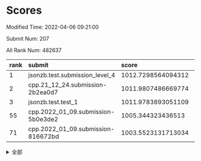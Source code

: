 # Scores

Modified Time: 2022-04-06 09:21:00

Submit Num: 207

All Rank Num: 482637

| rank |               submit               |       score        |       sigma        | pk_num |
| :--- | :--------------------------------- | :----------------- | :----------------- | :----- |
| 1    | jsonzb.test.submission_level_4     | 1012.7298564094312 | 0.7973473245169033 | 9327   |
| 2    | cpp.21_12_24.submission-2b2ea0d7   | 1011.9807486669774 | 0.7776141922018489 | 9327   |
| 3    | jsonzb.test.test_1                 | 1011.9783893051109 | 0.7921831308596735 | 9322   |
| 55   | cpp.2022_01_09.submission-5b0e3de2 | 1005.344323436513  | 0.7107789298928184 | 9326   |
| 71   | cpp.2022_01_09.submission-816672bd | 1003.5523131713034 | 0.7102459463230288 | 9326   |


<details>
<summary>全部</summary>

| rank |                 submit                 |       score        |       sigma        | pk_num |
| :--- | :------------------------------------- | :----------------- | :----------------- | :----- |
| 1    | jsonzb.test.submission_level_4         | 1012.7298564094312 | 0.7973473245169033 | 9327   |
| 2    | cpp.21_12_24.submission-2b2ea0d7       | 1011.9807486669774 | 0.7776141922018489 | 9327   |
| 3    | jsonzb.test.test_1                     | 1011.9783893051109 | 0.7921831308596735 | 9322   |
| 4    | gobigger.level_3.submission_level_3_22 | 1011.9502042456616 | 0.7851842126410599 | 9326   |
| 5    | gobigger.level_3.submission_level_3_41 | 1011.7887400376618 | 0.8252802367128828 | 9324   |
| 6    | gobigger.level_3.submission_level_3_17 | 1011.5454878575543 | 0.7759487278031075 | 9327   |
| 7    | gobigger.level_3.submission_level_3_35 | 1011.5393142742746 | 0.7826557866970668 | 9324   |
| 8    | gobigger.level_3.submission_level_3_39 | 1011.4985777669917 | 0.7603604364076264 | 9329   |
| 9    | gobigger.level_3.submission_level_3_14 | 1011.3541277279779 | 0.7888954012363218 | 9323   |
| 10   | gobigger.level_3.submission_level_3_44 | 1011.3008052119637 | 0.7761110410734215 | 9328   |
| 11   | gobigger.level_3.submission_level_3_24 | 1011.2397670531897 | 0.7555254964710236 | 9326   |
| 12   | gobigger.level_3.submission_level_3_36 | 1011.1894561459786 | 0.7843959059128772 | 9327   |
| 13   | gobigger.level_3.submission_level_3_43 | 1011.054272597056  | 0.7808136937790875 | 9326   |
| 14   | gobigger.level_3.submission_level_3_21 | 1011.0204313438974 | 0.7781587571581152 | 9331   |
| 15   | gobigger.level_3.submission_level_3_45 | 1011.0067507483946 | 0.7705850269958922 | 9327   |
| 16   | gobigger.level_3.submission_level_3_31 | 1010.8797125214186 | 0.7562649948932806 | 9330   |
| 17   | gobigger.level_3.submission_level_3_18 | 1010.775495381354  | 0.7810135245856743 | 9329   |
| 18   | gobigger.level_3.submission_level_3_47 | 1010.7568176362406 | 0.7684691508925197 | 9324   |
| 19   | gobigger.level_3.submission_level_3_42 | 1010.7028400058475 | 0.7778713628920864 | 9327   |
| 20   | gobigger.level_3.submission_level_3_4  | 1010.6990452479286 | 0.7730712206163161 | 9325   |
| 21   | gobigger.level_3.submission_level_3_20 | 1010.6369559526102 | 0.7832851616157881 | 9330   |
| 22   | gobigger.level_3.submission_level_3_5  | 1010.6177543725807 | 0.7560079208549518 | 9335   |
| 23   | gobigger.level_3.submission_level_3_48 | 1010.6115893575054 | 0.7539112796221497 | 9328   |
| 24   | gobigger.level_3.submission_level_3_16 | 1010.3794495403052 | 0.7543645157429039 | 9326   |
| 25   | gobigger.level_3.submission_level_3_49 | 1010.2604667131294 | 0.7801129601864726 | 9325   |
| 26   | gobigger.level_3.submission_level_3_1  | 1010.148328544845  | 0.7514012833140669 | 9324   |
| 27   | gobigger.level_3.submission_level_3_29 | 1010.1026575258417 | 0.7561470836985117 | 9328   |
| 28   | gobigger.level_3.submission_level_3_11 | 1010.0890037618141 | 0.7340688938665093 | 9325   |
| 29   | gobigger.level_3.submission_level_3_2  | 1010.0725590755674 | 0.7868636312671718 | 9323   |
| 30   | gobigger.level_3.submission_level_3_27 | 1009.9499090817251 | 0.7470268758792965 | 9328   |
| 31   | gobigger.level_3.submission_level_3_8  | 1009.9097441413862 | 0.7547476737300205 | 9325   |
| 32   | gobigger.level_3.submission_level_3_34 | 1009.9090410926112 | 0.7852011158404641 | 9325   |
| 33   | gobigger.level_3.submission_level_3_10 | 1009.8651904599121 | 0.7623726638483981 | 9326   |
| 34   | gobigger.level_3.submission_level_3_38 | 1009.8650401298195 | 0.7760781901503347 | 9324   |
| 35   | gobigger.level_3.submission_level_3_19 | 1009.8496280116265 | 0.7469026517996791 | 9327   |
| 36   | gobigger.level_3.submission_level_3_28 | 1009.8370766561504 | 0.7477587024238708 | 9329   |
| 37   | gobigger.level_3.submission_level_3_37 | 1009.8359888447397 | 0.7673737540403105 | 9328   |
| 38   | gobigger.level_3.submission_level_3_7  | 1009.7867074612035 | 0.7548884468714859 | 9333   |
| 39   | gobigger.level_3.submission_level_3_46 | 1009.6054828507567 | 0.7458996670820768 | 9327   |
| 40   | gobigger.level_3.submission_level_3_0  | 1009.5645512895467 | 0.7579596770948744 | 9324   |
| 41   | gobigger.level_3.submission_level_3_13 | 1009.5372119213436 | 0.7415004202736353 | 9324   |
| 42   | gobigger.level_3.submission_level_3_12 | 1009.523892109791  | 0.7441912932119903 | 9325   |
| 43   | gobigger.level_3.submission_level_3_3  | 1009.4282417966597 | 0.7562869529212535 | 9328   |
| 44   | gobigger.level_3.submission_level_3_25 | 1009.4061397497954 | 0.7311632273919207 | 9322   |
| 45   | gobigger.level_3.submission_level_3_15 | 1009.3732544276387 | 0.7341971988543257 | 9322   |
| 46   | gobigger.level_3.submission_level_3_23 | 1009.2506729699606 | 0.7302509595099048 | 9330   |
| 47   | gobigger.level_3.submission_level_3_40 | 1008.7481572078968 | 0.7532470898116712 | 9327   |
| 48   | gobigger.level_3.submission_level_3_26 | 1008.73450882728   | 0.7551193524613211 | 9326   |
| 49   | gobigger.level_3.submission_level_3_9  | 1008.6748717760933 | 0.7355717838279655 | 9328   |
| 50   | gobigger.level_3.submission_level_3_30 | 1008.6406701730582 | 0.7657270896047556 | 9327   |
| 51   | gobigger.level_3.submission_level_3_33 | 1008.2996020583258 | 0.740974394624064  | 9323   |
| 52   | gobigger.level_3.submission_level_3_32 | 1008.1805917470344 | 0.7610823410850313 | 9329   |
| 53   | gobigger.level_3.submission_level_3_6  | 1007.668339506524  | 0.7692401435830574 | 9329   |
| 54   | gobigger.level_1.submission_level_1_35 | 1005.5302528471125 | 0.7248494349880537 | 9323   |
| 55   | cpp.2022_01_09.submission-5b0e3de2     | 1005.344323436513  | 0.7107789298928184 | 9326   |
| 56   | gobigger.level_1.submission_level_1_26 | 1004.9109260350818 | 0.7217296383443069 | 9327   |
| 57   | gobigger.level_1.submission_level_1_30 | 1004.2034776833536 | 0.7116360195390774 | 9327   |
| 58   | gobigger.level_1.submission_level_1_49 | 1004.1058715909572 | 0.7258546846125756 | 9325   |
| 59   | gobigger.level_1.submission_level_1_34 | 1003.8170211754317 | 0.7181323902230141 | 9327   |
| 60   | gobigger.level_1.submission_level_1_12 | 1003.8081013532294 | 0.7152808499947613 | 9324   |
| 61   | gobigger.level_1.submission_level_1_19 | 1003.7506590686861 | 0.7249154805966346 | 9328   |
| 62   | gobigger.level_1.submission_level_1_36 | 1003.7219624244568 | 0.7084528330450569 | 9327   |
| 63   | gobigger.level_1.submission_level_1_1  | 1003.7018739624496 | 0.7287407959026583 | 9331   |
| 64   | gobigger.level_1.submission_level_1_39 | 1003.696785127729  | 0.7236199089780418 | 9327   |
| 65   | gobigger.level_1.submission_level_1_13 | 1003.6864144238033 | 0.7202589040293927 | 9326   |
| 66   | gobigger.level_1.submission_level_1_2  | 1003.6564652164194 | 0.7106615462230069 | 9324   |
| 67   | gobigger.level_1.submission_level_1_11 | 1003.6541625580732 | 0.7232589860367993 | 9325   |
| 68   | gobigger.level_1.submission_level_1_44 | 1003.6366594428591 | 0.707672091830644  | 9327   |
| 69   | gobigger.level_1.submission_level_1_37 | 1003.581407741199  | 0.7147523753555066 | 9332   |
| 70   | gobigger.level_1.submission_level_1_24 | 1003.5676471447892 | 0.7083045625832749 | 9326   |
| 71   | cpp.2022_01_09.submission-816672bd     | 1003.5523131713034 | 0.7102459463230288 | 9326   |
| 72   | gobigger.level_1.submission_level_1_0  | 1003.5060679646775 | 0.7091698245926793 | 9328   |
| 73   | gobigger.level_1.submission_level_1_40 | 1003.4798907372939 | 0.7125512667163788 | 9327   |
| 74   | gobigger.level_1.submission_level_1_21 | 1003.4252613117101 | 0.7113975251414857 | 9325   |
| 75   | gobigger.level_1.submission_level_1_27 | 1003.3730144339777 | 0.7174196957552416 | 9324   |
| 76   | gobigger.level_1.submission_level_1_45 | 1003.3705021354165 | 0.709095314950054  | 9323   |
| 77   | gobigger.level_1.submission_level_1_9  | 1003.331965969037  | 0.7217468306432103 | 9329   |
| 78   | gobigger.level_1.submission_level_1_31 | 1003.2861094194321 | 0.7120709158919358 | 9329   |
| 79   | gobigger.level_1.submission_level_1_3  | 1003.2567725182334 | 0.712730561977647  | 9332   |
| 80   | gobigger.level_1.submission_level_1_10 | 1003.2448573180528 | 0.7043642602760339 | 9326   |
| 81   | gobigger.level_1.submission_level_1_16 | 1003.1093197953724 | 0.7140389857687286 | 9326   |
| 82   | gobigger.level_1.submission_level_1_20 | 1003.0917270745961 | 0.7246422784069263 | 9325   |
| 83   | gobigger.level_1.submission_level_1_15 | 1003.0848082533352 | 0.7137306352457575 | 9328   |
| 84   | gobigger.level_1.submission_level_1_5  | 1003.0658399001316 | 0.7098388793272844 | 9332   |
| 85   | gobigger.level_1.submission_level_1_46 | 1002.9636881612985 | 0.7246282795736667 | 9332   |
| 86   | gobigger.level_1.submission_level_1_25 | 1002.9603873089834 | 0.7234696536763986 | 9324   |
| 87   | gobigger.level_1.submission_level_1_47 | 1002.9474952186516 | 0.7138040127808889 | 9322   |
| 88   | gobigger.level_1.submission_level_1_42 | 1002.8703759844642 | 0.710632955853075  | 9331   |
| 89   | gobigger.level_1.submission_level_1_14 | 1002.8300625179847 | 0.7096178434499615 | 9325   |
| 90   | gobigger.level_1.submission_level_1_4  | 1002.8223841765107 | 0.7103595566464143 | 9322   |
| 91   | gobigger.level_1.submission_level_1_28 | 1002.797963043706  | 0.7139160850496483 | 9324   |
| 92   | gobigger.level_1.submission_level_1_43 | 1002.7856272241944 | 0.7222823272190078 | 9323   |
| 93   | gobigger.level_1.submission_level_1_48 | 1002.7624384734418 | 0.7175009771285078 | 9329   |
| 94   | gobigger.level_1.submission_level_1_38 | 1002.7379874823299 | 0.7298271525924706 | 9327   |
| 95   | gobigger.level_1.submission_level_1_18 | 1002.6964149926963 | 0.7228528094312067 | 9324   |
| 96   | gobigger.level_1.submission_level_1_17 | 1002.6781963293    | 0.7180069646823688 | 9328   |
| 97   | gobigger.level_1.submission_level_1_41 | 1002.5950760254711 | 0.7128150364932614 | 9322   |
| 98   | gobigger.level_1.submission_level_1_7  | 1002.2200395923521 | 0.7112839535452754 | 9324   |
| 99   | gobigger.level_1.submission_level_1_29 | 1002.1773995100646 | 0.7159670829487939 | 9325   |
| 100  | gobigger.level_1.submission_level_1_8  | 1002.1401297536424 | 0.7226518636546281 | 9326   |
| 101  | gobigger.level_1.submission_level_1_33 | 1002.1099201970877 | 0.7121888580682442 | 9328   |
| 102  | gobigger.level_1.submission_level_1_22 | 1002.0203325911732 | 0.7103501294211695 | 9328   |
| 103  | gobigger.level_1.submission_level_1_23 | 1001.7472544303193 | 0.7183759171375155 | 9326   |
| 104  | gobigger.level_1.submission_level_1_32 | 1001.4456478449218 | 0.7087926270031039 | 9321   |
| 105  | gobigger.level_1.submission_level_1_6  | 1000.8988414875984 | 0.7128489368500723 | 9325   |
| 106  | gobigger.random.submission_random_39   | 997.3556529307871  | 0.7029453920360691 | 9328   |
| 107  | gobigger.random.submission_random_11   | 997.2390519600749  | 0.7001519151085784 | 9324   |
| 108  | gobigger.random.submission_random_34   | 997.1866947871258  | 0.7026015330640962 | 9332   |
| 109  | gobigger.random.submission_random_25   | 997.0833162469063  | 0.7026712856655098 | 9325   |
| 110  | gobigger.random.submission_random_8    | 996.89632334229    | 0.6920184472882692 | 9324   |
| 111  | gobigger.random.submission_random_16   | 996.8266825374466  | 0.7111944606252795 | 9326   |
| 112  | gobigger.random.submission_random_13   | 996.8131710295945  | 0.6994713471702987 | 9327   |
| 113  | gobigger.random.submission_random_48   | 996.7849379597068  | 0.705884730176967  | 9324   |
| 114  | gobigger.random.submission_random_7    | 996.7597654740731  | 0.7084057981972557 | 9329   |
| 115  | gobigger.random.submission_random_6    | 996.711696744077   | 0.7201829167826173 | 9325   |
| 116  | gobigger.random.submission_random_49   | 996.6623356618035  | 0.7080344760063324 | 9329   |
| 117  | gobigger.random.submission_random_18   | 996.6517738783783  | 0.6983620087805167 | 9328   |
| 118  | gobigger.random.submission_random_0    | 996.630588606435   | 0.6955707072767713 | 9327   |
| 119  | gobigger.random.submission_random_32   | 996.5266039950643  | 0.7099950314327034 | 9324   |
| 120  | gobigger.random.submission_random_20   | 996.5115011941922  | 0.7076759555973465 | 9331   |
| 121  | gobigger.random.submission_random_19   | 996.4828682301508  | 0.701733809689535  | 9327   |
| 122  | gobigger.random.submission_random_10   | 996.4734067067828  | 0.7157934271369598 | 9331   |
| 123  | gobigger.random.submission_random_36   | 996.405203015509   | 0.7136029220245259 | 9319   |
| 124  | gobigger.random.submission_random_46   | 996.2311786511098  | 0.7167476589526346 | 9325   |
| 125  | gobigger.random.submission_random_14   | 996.1753972435991  | 0.7348882289764948 | 9326   |
| 126  | gobigger.random.submission_random_37   | 996.1651831889709  | 0.7041299386733701 | 9322   |
| 127  | gobigger.random.submission_random_23   | 996.1389402212544  | 0.7019038351728282 | 9322   |
| 128  | gobigger.random.submission_random_33   | 996.1136534569241  | 0.7124319189110956 | 9323   |
| 129  | gobigger.random.submission_random_1    | 996.0480075032493  | 0.7232998642894515 | 9329   |
| 130  | gobigger.random.submission_random_31   | 996.0258095441349  | 0.7038274642750694 | 9324   |
| 131  | gobigger.random.submission_random_22   | 996.004551187351   | 0.7155450211507245 | 9328   |
| 132  | gobigger.random.submission_random_3    | 995.8850778342032  | 0.7063483579083771 | 9324   |
| 133  | gobigger.random.submission_random_21   | 995.8808288740968  | 0.7041672216874238 | 9320   |
| 134  | gobigger.random.submission_random_35   | 995.8576125584939  | 0.7254036766274947 | 9325   |
| 135  | gobigger.random.submission_random_5    | 995.8292324383322  | 0.7105328885925245 | 9328   |
| 136  | gobigger.random.submission_random_43   | 995.8062889736044  | 0.7098377214656985 | 9326   |
| 137  | gobigger.random.submission_random_12   | 995.7415453318431  | 0.713681883755034  | 9328   |
| 138  | gobigger.random.submission_random_41   | 995.7373190549099  | 0.7257775258508373 | 9330   |
| 139  | gobigger.random.submission_random_24   | 995.7251333592202  | 0.7116298309719452 | 9328   |
| 140  | gobigger.random.submission_random_27   | 995.7062752671939  | 0.7189819005782427 | 9327   |
| 141  | gobigger.random.submission_random_26   | 995.6190797136067  | 0.7210529432551291 | 9318   |
| 142  | gobigger.random.submission_random_45   | 995.6129619622524  | 0.7221593139967839 | 9329   |
| 143  | gobigger.random.submission_random_17   | 995.612255720499   | 0.7181419378793864 | 9319   |
| 144  | gobigger.random.submission_random_38   | 995.609944172133   | 0.7039045284464591 | 9328   |
| 145  | gobigger.random.submission_random_9    | 995.593344730199   | 0.7063195112811163 | 9324   |
| 146  | gobigger.random.submission_random_42   | 995.4416790299167  | 0.7067120028837266 | 9326   |
| 147  | gobigger.random.submission_random_30   | 995.3498057351821  | 0.7110691928991435 | 9331   |
| 148  | gobigger.random.submission_random_15   | 995.2909186134164  | 0.7247278231340385 | 9326   |
| 149  | gobigger.random.submission_random_28   | 995.2637660705655  | 0.7302357054662727 | 9331   |
| 150  | gobigger.random.submission_random_40   | 995.2508217181154  | 0.7079815868304222 | 9328   |
| 151  | gobigger.random.submission_random_4    | 995.1689789993438  | 0.7151091265435068 | 9328   |
| 152  | gobigger.random.submission_random_44   | 995.1236241259171  | 0.7100408798288697 | 9329   |
| 153  | gobigger.random.submission_random_47   | 995.0056878241586  | 0.7158539785958035 | 9323   |
| 154  | gobigger.random.submission_random_2    | 994.9962965877528  | 0.7076666188774261 | 9332   |
| 155  | gobigger.level_2.submission_level_2_35 | 994.5791837920697  | 0.7262415905121951 | 9330   |
| 156  | gobigger.level_2.submission_level_2_47 | 994.4530945622594  | 0.7350282997373526 | 9324   |
| 157  | gobigger.random.submission_random_29   | 994.217465815605   | 0.7121259862140914 | 9326   |
| 158  | gobigger.level_2.submission_level_2_16 | 994.0169494836787  | 0.7357059963781966 | 9324   |
| 159  | gobigger.level_2.submission_level_2_23 | 993.9372761397309  | 0.7439768182813549 | 9320   |
| 160  | gobigger.level_2.submission_level_2_21 | 993.6772012902608  | 0.7260614065732496 | 9332   |
| 161  | gobigger.level_2.submission_level_2_6  | 993.3845727958054  | 0.7337267482104837 | 9331   |
| 162  | gobigger.level_2.submission_level_2_31 | 993.3734635203093  | 0.7381420591752886 | 9323   |
| 163  | gobigger.level_2.submission_level_2_18 | 993.3514191721629  | 0.7038354089988806 | 9327   |
| 164  | gobigger.level_2.submission_level_2_37 | 993.3105535527302  | 0.7368729894893887 | 9331   |
| 165  | gobigger.level_2.submission_level_2_3  | 993.0697640387242  | 0.7280378426244132 | 9331   |
| 166  | gobigger.level_2.submission_level_2_5  | 993.0062699392697  | 0.751165304975375  | 9323   |
| 167  | gobigger.level_2.submission_level_2_32 | 992.8912151048895  | 0.7315881443614738 | 9331   |
| 168  | gobigger.level_2.submission_level_2_38 | 992.6390936582238  | 0.73568957280181   | 9328   |
| 169  | gobigger.level_2.submission_level_2_9  | 992.6314036100429  | 0.7303452157285303 | 9328   |
| 170  | gobigger.level_2.submission_level_2_2  | 992.5105332518912  | 0.7437965121216938 | 9329   |
| 171  | gobigger.level_2.submission_level_2_46 | 992.5102028401934  | 0.742235151340327  | 9325   |
| 172  | gobigger.level_2.submission_level_2_34 | 992.3846868698196  | 0.7510973386420038 | 9327   |
| 173  | gobigger.level_2.submission_level_2_42 | 992.3838724672179  | 0.7497696495506332 | 9327   |
| 174  | gobigger.level_2.submission_level_2_45 | 992.308057121453   | 0.7483624937097145 | 9321   |
| 175  | gobigger.level_2.submission_level_2_26 | 992.2029385033136  | 0.7651150349547808 | 9326   |
| 176  | gobigger.level_2.submission_level_2_49 | 992.1666572775505  | 0.7225981205002615 | 9324   |
| 177  | gobigger.level_2.submission_level_2_43 | 992.1515844023336  | 0.7381722446781807 | 9325   |
| 178  | gobigger.level_2.submission_level_2_39 | 992.077891417642   | 0.7399040006342293 | 9327   |
| 179  | gobigger.level_2.submission_level_2_48 | 992.061814241413   | 0.7374306470150176 | 9325   |
| 180  | gobigger.level_2.submission_level_2_19 | 992.0505607241272  | 0.7516474323490481 | 9323   |
| 181  | gobigger.level_2.submission_level_2_27 | 992.0302177954511  | 0.7543691446673583 | 9324   |
| 182  | gobigger.level_2.submission_level_2_11 | 992.0150021247733  | 0.736305556861012  | 9326   |
| 183  | gobigger.level_2.submission_level_2_0  | 992.0130367624516  | 0.7405048203223654 | 9327   |
| 184  | gobigger.level_2.submission_level_2_36 | 991.8133460081552  | 0.7482483824817058 | 9327   |
| 185  | gobigger.level_2.submission_level_2_40 | 991.8104144749973  | 0.742366955513353  | 9323   |
| 186  | gobigger.level_2.submission_level_2_15 | 991.7722026184662  | 0.7738160978923071 | 9324   |
| 187  | gobigger.level_2.submission_level_2_14 | 991.7657924339501  | 0.7438092802321484 | 9326   |
| 188  | gobigger.level_2.submission_level_2_12 | 991.7542352928388  | 0.7421753236757141 | 9327   |
| 189  | gobigger.level_2.submission_level_2_4  | 991.7414091531634  | 0.7424378723897865 | 9325   |
| 190  | gobigger.level_2.submission_level_2_41 | 991.7239706314448  | 0.7342110197193058 | 9324   |
| 191  | gobigger.level_2.submission_level_2_24 | 991.6774955314219  | 0.7430908685539267 | 9331   |
| 192  | gobigger.level_2.submission_level_2_33 | 991.586401539661   | 0.7898915050818855 | 9328   |
| 193  | gobigger.level_2.submission_level_2_22 | 991.5542139038489  | 0.778807933849977  | 9326   |
| 194  | gobigger.level_2.submission_level_2_10 | 991.5043661873706  | 0.7503227775190318 | 9322   |
| 195  | gobigger.level_2.submission_level_2_29 | 991.4860449670034  | 0.752335234793999  | 9325   |
| 196  | gobigger.level_2.submission_level_2_7  | 991.452682167384   | 0.7679305015288428 | 9322   |
| 197  | gobigger.level_2.submission_level_2_25 | 991.4337302957654  | 0.7473987455590666 | 9328   |
| 198  | gobigger.level_2.submission_level_2_30 | 991.4082510386088  | 0.7411085796593733 | 9323   |
| 199  | gobigger.level_2.submission_level_2_13 | 991.3600865193015  | 0.7527557353414479 | 9322   |
| 200  | gobigger.level_2.submission_level_2_20 | 991.3452560390732  | 0.7722817333350539 | 9333   |
| 201  | gobigger.level_2.submission_level_2_1  | 991.0566075342994  | 0.7652416092766751 | 9324   |
| 202  | gobigger.level_2.submission_level_2_8  | 990.948465653853   | 0.7511417218743921 | 9324   |
| 203  | gobigger.level_2.submission_level_2_28 | 990.8380228609934  | 0.7558342012189314 | 9326   |
| 204  | gobigger.level_2.submission_level_2_44 | 990.7260249929788  | 0.7582085122156733 | 9326   |
| 205  | gobigger.level_2.submission_level_2_17 | 990.6380297109675  | 0.7479061173052568 | 9331   |
| 206  | gobigger.none.submission_none_0        | 978.367034099844   | 1.2951047054931872 | 9330   |
| 207  | gobigger.none.submission_none_1        | 975.0889433028195  | 1.49745429624751   | 9325   |

</details>